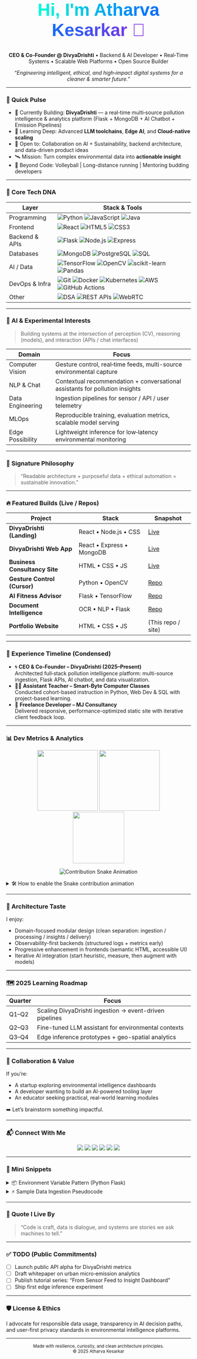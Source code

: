 

<!-- Futuristic Neon Banner -->
<div align="center">

  <h1 style="margin-top:-3.2rem; font-family: 'Poppins', sans-serif; font-weight:700; font-size:3rem;">
    <span style="background:linear-gradient(90deg,#00ffd5,#0077ff,#8a2be2); -webkit-background-clip:text; color:transparent;">
      Hi, I'm Atharva Kesarkar 👋
    </span>
  </h1>
  <p>
    <b>CEO & Co‑Founder @ DivyaDrishti</b> • Backend & AI Developer • Real‑Time Systems • Scalable Web Platforms • Open Source Builder
  </p>
  <p>
    <em>“Engineering intelligent, ethical, and high‑impact digital systems for a cleaner & smarter future.”</em>
  </p>
</div>

---

### 🚀 Quick Pulse
- 🔭 Currently Building: **DivyaDrishti** — a real‑time multi‑source pollution intelligence & analytics platform (Flask + MongoDB + AI Chatbot + Emission Pipelines)
- 🧠 Learning Deep: Advanced **LLM toolchains**, **Edge AI**, and **Cloud-native scaling**
- 🤝 Open to: Collaboration on AI + Sustainability, backend architecture, and data-driven product ideas
- 🛰 Mission: Turn complex environmental data into **actionable insight**
- 🏐 Beyond Code: Volleyball | Long-distance running | Mentoring budding developers

---

### 🧬 Core Tech DNA

| Layer | Stack & Tools |
|-------|---------------|
| Programming | ![Python](https://img.shields.io/badge/Python-14354C?logo=python&logoColor=ffdd54) ![JavaScript](https://img.shields.io/badge/JavaScript-000?logo=javascript) ![Java](https://img.shields.io/badge/Java-ED8B00?logo=openjdk&logoColor=fff) |
| Frontend | ![React](https://img.shields.io/badge/React-20232a?logo=react) ![HTML5](https://img.shields.io/badge/HTML5-E34F26?logo=html5&logoColor=fff) ![CSS3](https://img.shields.io/badge/CSS3-1572B6?logo=css3&logoColor=fff) |
| Backend & APIs | ![Flask](https://img.shields.io/badge/Flask-000?logo=flask) ![Node.js](https://img.shields.io/badge/Node.js-303030?logo=node.js) ![Express](https://img.shields.io/badge/Express-111?logo=express) |
| Databases | ![MongoDB](https://img.shields.io/badge/MongoDB-001e00?logo=mongodb) ![PostgreSQL](https://img.shields.io/badge/PostgreSQL-2F6792?logo=postgresql&logoColor=white) ![SQL](https://img.shields.io/badge/SQL-025E8C?logo=databricks&logoColor=white) |
| AI / Data | ![TensorFlow](https://img.shields.io/badge/TensorFlow-090909?logo=tensorflow) ![OpenCV](https://img.shields.io/badge/OpenCV-27383E?logo=opencv) ![scikit-learn](https://img.shields.io/badge/scikit--learn-F7931E?logo=scikitlearn&logoColor=white) ![Pandas](https://img.shields.io/badge/Pandas-0A0A0A?logo=pandas) |
| DevOps & Infra | ![Git](https://img.shields.io/badge/Git-F05032?logo=git&logoColor=white) ![Docker](https://img.shields.io/badge/Docker-0B253A?logo=docker) ![Kubernetes](https://img.shields.io/badge/Kubernetes-1E3A8A?logo=kubernetes) ![AWS](https://img.shields.io/badge/AWS-232F3E?logo=amazonaws) ![GitHub Actions](https://img.shields.io/badge/GitHub_Actions-0A0A0A?logo=githubactions) |
| Other | ![DSA](https://img.shields.io/badge/Data%20Structures%20%26%20Algorithms-6A00FF) ![REST APIs](https://img.shields.io/badge/REST-202124) ![WebRTC](https://img.shields.io/badge/WebRTC-333?logo=webrtc) |

---

### 🧪 AI & Experimental Interests
> Building systems at the intersection of perception (CV), reasoning (models), and interaction (APIs / chat interfaces)

| Domain | Focus |
|--------|-------|
| Computer Vision | Gesture control, real‑time feeds, multi-source environmental capture |
| NLP & Chat | Contextual recommendation + conversational assistants for pollution insights |
| Data Engineering | Ingestion pipelines for sensor / API / user telemetry |
| MLOps | Reproducible training, evaluation metrics, scalable model serving |
| Edge Possibility | Lightweight inference for low‑latency environmental monitoring |

---

### 🌌 Signature Philosophy
> “Readable architecture + purposeful data + ethical automation = sustainable innovation.”

---

### 🔥 Featured Builds (Live / Repos)

| Project | Stack | Snapshot |
|---------|-------|----------|
| **DivyaDrishti (Landing)** | React • Node.js • CSS | [Live](https://divyadrishti-official.netlify.app/) |
| **DivyaDrishti Web App** | React • Express • MongoDB | [Live](https://atharvakesarkar.github.io/DivyaDrishti/) |
| **Business Consultancy Site** | HTML • CSS • JS | [Live](https://atharvakesarkar.github.io/Mj-consultancy/) |
| **Gesture Control (Cursor)** | Python • OpenCV | [Repo](https://github.com/atharvakesarkar/cursor-controller) |
| **AI Fitness Advisor** | Flask • TensorFlow | [Repo](https://github.com/atharvakesarkar/AI-Fitenss-Advisor) |
| **Document Intelligence** | OCR • NLP • Flask | [Repo](https://github.com/atharvakesarkar/Document-intelligence) |
| **Portfolio Website** | HTML • CSS • JS | (This repo / site) |

---

### 🧭 Experience Timeline (Condensed)
- 🌀 **CEO & Co‑Founder – DivyaDrishti (2025–Present)**  
  Architected full‑stack pollution intelligence platform: multi-source ingestion, Flask APIs, AI chatbot, and data visualization.
- 🧑‍🏫 **Assistant Teacher – Smart-Byte Computer Classes**  
  Conducted cohort-based instruction in Python, Web Dev & SQL with project-based learning.
- 💼 **Freelance Developer – MJ Consultancy**  
  Delivered responsive, performance-optimized static site with iterative client feedback loop.

---

### 📊 Dev Metrics & Analytics

<div align="center">

<!-- GitHub Stats -->
<img src="https://github-readme-stats.vercel.app/api?username=atharvakesarkar&show_icons=true&theme=radical&hide_border=true&rank_icon=percentile" height="165" />
<img src="https://github-readme-streak-stats.herokuapp.com/?user=atharvakesarkar&theme=radical&hide_border=true" height="165" />
<br/>
<img src="https://github-readme-stats.vercel.app/api/top-langs/?username=atharvakesarkar&layout=compact&theme=radical&hide_border=true&langs_count=8" height="140" />

</div>

<!-- Optional contribution graph snake (activate by adding workflow below) -->
<p align="center">
  <img src="https://raw.githubusercontent.com/atharvakesarkar/atharvakesarkar/output/github-contribution-grid-snake-dark.svg" alt="Contribution Snake Animation" />
</p>

<details>
<summary>🛠 How to enable the Snake contribution animation</summary>

1. Create folder: `.github/workflows`
2. Add file `snake.yml` with:

```yaml
name: Generate Contribution Snake
on:
  schedule:
    - cron: "0 0 * * *"
  workflow_dispatch:
  push:
    branches: ["main"]
jobs:
  build:
    runs-on: ubuntu-latest
    steps:
      - uses: Platane/snk@v3
        with:
          github_user_name: atharvakesarkar
          outputs: |
            dist/github-contribution-grid-snake.svg
            dist/github-contribution-grid-snake-dark.svg?palette=github-dark
      - name: Push
        uses: crazy-max/ghaction-github-pages@v4
        with:
          target_branch: output
          build_dir: dist
        env:
          GITHUB_TOKEN: ${{ secrets.GITHUB_TOKEN }}
```

3. Commit & push; animation appears after first run.

</details>

---

### 🧩 Architecture Taste
I enjoy:
- Domain-focused modular design (clean separation: ingestion / processing / insights / delivery)
- Observability-first backends (structured logs + metrics early)
- Progressive enhancement in frontends (semantic HTML, accessible UI)
- Iterative AI integration (start heuristic, measure, then augment with models)

---

### 🗺 2025 Learning Roadmap
| Quarter | Focus |
|---------|-------|
| Q1–Q2 | Scaling DivyaDrishti ingestion → event-driven pipelines |
| Q2–Q3 | Fine-tuned LLM assistant for environmental contexts |
| Q3–Q4 | Edge inference prototypes + geo-spatial analytics |

---

### 🤝 Collaboration & Value
If you’re:
- A startup exploring environmental intelligence dashboards
- A developer wanting to build an AI-powered tooling layer
- An educator seeking practical, real-world learning modules

➡️ Let’s brainstorm something impactful.

---

### 📬 Connect With Me

<p align="center">
  <a href="mailto:kesarkaratharva24@gmail.com"><img src="https://img.shields.io/badge/Email-Contact-red?logo=gmail" /></a>
  <a href="https://www.linkedin.com/in/atharva-kesarkar-bb13b7345"><img src="https://img.shields.io/badge/LinkedIn-Atharva-blue?logo=linkedin" /></a>
  <a href="https://github.com/atharvakesarkar"><img src="https://img.shields.io/badge/GitHub-Profile-181717?logo=github" /></a>
  <a href="https://wa.me/919820919318"><img src="https://img.shields.io/badge/WhatsApp-Message-25D366?logo=whatsapp&logoColor=white" /></a>
  <a href="https://x.com/kesarkaratharva"><img src="https://img.shields.io/badge/Twitter-@kesarkaratharva-000000?logo=x" /></a>
  <a href="https://www.instagram.com/_kesarkar_atharva"><img src="https://img.shields.io/badge/Instagram-Profile-DD2A7B?logo=instagram&logoColor=white" /></a>
</p>

---

### 🧾 Mini Snippets

<details>
<summary>📦 Environment Variable Pattern (Python Flask)</summary>

```python
from os import environ as env

MONGO_URI = env.get("MONGO_URI")
OPENAI_KEY = env.get("OPENAI_KEY")
if not MONGO_URI:
    raise RuntimeError("Missing MONGO_URI for startup.")
```
</details>

<details>
<summary>⚡ Sample Data Ingestion Pseudocode</summary>

```mermaid
flowchart LR
  A[Sensor / External API] --> B[Ingestion Layer]
  B --> C[Validation & Normalization]
  C --> D[Queue / Stream]
  D --> E[Processor Workers]
  E --> F[(MongoDB + Aggregates)]
  F --> G[Analytics API]
  G --> H[React Frontend / Chatbot]
```
</details>

---

### 🧠 Quote I Live By
> “Code is craft, data is dialogue, and systems are stories we ask machines to tell.”

---

### ✅ TODO (Public Commitments)
- [ ] Launch public API alpha for DivyaDrishti metrics
- [ ] Draft whitepaper on urban micro‑emission analytics
- [ ] Publish tutorial series: “From Sensor Feed to Insight Dashboard”
- [ ] Ship first edge inference experiment

---

### 🛡 License & Ethics
I advocate for responsible data usage, transparency in AI decision paths, and user-first privacy standards in environmental intelligence platforms.

---

<div align="center">
  <sub>Made with resilience, curiosity, and clean architecture principles.</sub><br/>
  <sub>© 2025 Atharva Kesarkar</sub>
</div>
